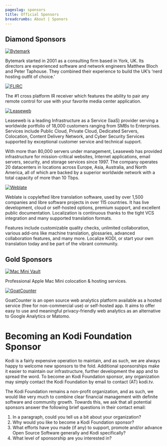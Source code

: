 ```yaml
---
pageslug: sponsors
title: Official Sponsors
breadcrumbs: About | Sponors
---
```


## Diamond Sponsors

[![Bytemark](/images/bytemark_logo-black.webp)](http://www.bytemark.co.uk/r/xbmc)

Bytemark started in 2001 as a consulting firm based in York, UK. Its directors are experienced software and network engineers Matthew Bloch and Peter Taphouse. They combined their experience to build the UK’s ‘nerd hosting outfit of choice.’

[![FLIRC](/images/flirc.webp)](http://www.flirc.tv/)

The #1 cross platform IR receiver which features the ability to pair any remote control for use with your favorite media center application.

[![Leaseweb](/images/Leaseweb_Logo_Color.png)](https://www.leaseweb.com/?utm_source=kodi.com&utm_medium=linkback&utm_campaign=kodi)

Leaseweb is a leading Infrastructure as a Service (IaaS) provider serving a worldwide portfolio of 18,000 customers ranging from SMBs to Enterprises. Services include Public Cloud, Private Cloud, Dedicated Servers, Colocation, Content Delivery Network, and Cyber Security Services supported by exceptional customer service and technical support. 

With more than 80,000 servers under management, Leaseweb has provided infrastructure for mission-critical websites, Internet applications, email servers, security, and storage services since 1997. The company operates 20 datacenters in locations across Europe, Asia, Australia, and North America, all of which are backed by a superior worldwide network with a total capacity of more than 10 Tbps.

[![Weblate](/images/Weblate_Logo_Darktext.png)](https://weblate.org/en/)

Weblate is copylefted libre translation software, used by over 1,500 companies and libre software projects in over 115 countries. It has live development, cloud or self-hosted options, premium support, and excellent public documentation. Localization is continuous thanks to the tight VCS integration and many supported translation formats. 

Features include customizable quality checks, unlimited collaboration, various add-ons like machine translation, glossaries, advanced collaboration features, and many more. Localize KODI, or start your own translation today and be part of the vibrant community.



## Gold Sponsors

[![Mac Mini Vault](/images/macminivault.png)](http://www.macminivault.com)

Professional Apple Mac Mini colocation & hosting services.


[![GoatCounter](/images/goatcounter-with-text.png)](https://www.goatcounter.com)

GoatCounter is an open source web analytics platform available as a hosted service (free for non-commercial use) or self-hosted app. It aims to offer easy to use and meaningful privacy-friendly web analytics as an alternative to Google Analytics or Matomo.



# Becoming an Kodi Foundation Sponsor

Kodi is a fairly expensive operation to maintain, and as such, we are always happy to welcome new sponsors to the fold. Additional sponsorships make it easier to maintain our infrastructure, further development the app and to spread the word. To become an Kodi Foundation sponsor, any organization may simply contact the Kodi Foundation by email to contact (AT) kodi.tv.

The Kodi Foundation remains a non-profit organization, and as such, we would like very much to combine clear financial management with definite software and community growth. Towards this, we ask that all potential sponsors answer the following brief questions in their contact email:

1. In a paragraph, could you tell us a bit about your organization?
1. Why would you like to become a Kodi Foundation sponsor?
1. What efforts have you made (if any) to support, promote and/or advance Open Source Software generally and Kodi specifically?
1. What level of sponsorship are you interested in?
